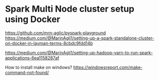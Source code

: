 # Spark Multi Node cluster setup using Docker




https://github.com/mrn-aglic/pyspark-playground
https://medium.com/@MarinAgli1/setting-up-a-spark-standalone-cluster-on-docker-in-layman-terms-8cbdc9fdd14b


https://medium.com/@MarinAgli1/setting-up-hadoop-yarn-to-run-spark-applications-6ea1158287af





How to install make on windows?
https://windowsreport.com/make-command-not-found/